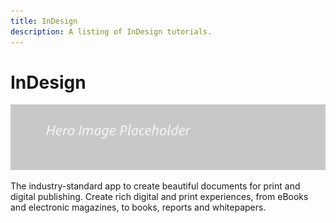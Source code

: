 ```yaml
---
title: InDesign
description: A listing of InDesign tutorials.
---
```


# InDesign

![Tutorial Hero Image](../assets/hero_placeholder.png)

The industry-standard app to create beautiful documents for print and digital publishing. Create rich digital and print experiences, from eBooks and electronic magazines, to books, reports and whitepapers. 